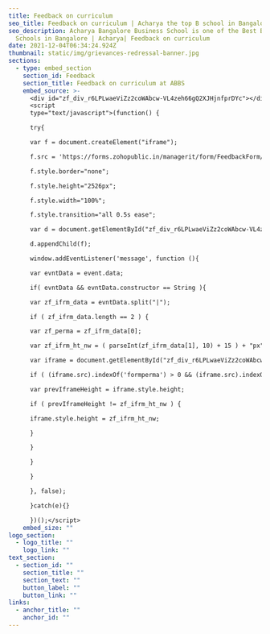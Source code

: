 ```yaml
---
title: Feedback on curriculum
seo_title: Feedback on curriculum | Acharya the top B school in Bangalore
seo_description: Acharya Bangalore Business School is one of the Best Business
  Schools in Bangalore | Acharya| Feedback on curriculum
date: 2021-12-04T06:34:24.924Z
thumbnail: static/img/grievances-redressal-banner.jpg
sections:
  - type: embed_section
    section_id: Feedback
    section_title: Feedback on curriculum at ABBS
    embed_source: >-
      <div id="zf_div_r6LPLwaeViZz2coWAbcw-VL4zeh66gQ2XJHjnfprDYc"></div>
      <script
      type="text/javascript">(function() {

      try{

      var f = document.createElement("iframe");

      f.src = 'https://forms.zohopublic.in/managerit/form/FeedbackForm/formperma/r6LPLwaeViZz2coWAbcw-VL4zeh66gQ2XJHjnfprDYc?zf_rszfm=1';

      f.style.border="none";

      f.style.height="2526px";

      f.style.width="100%";

      f.style.transition="all 0.5s ease";

      var d = document.getElementById("zf_div_r6LPLwaeViZz2coWAbcw-VL4zeh66gQ2XJHjnfprDYc");

      d.appendChild(f);

      window.addEventListener('message', function (){

      var evntData = event.data;

      if( evntData && evntData.constructor == String ){

      var zf_ifrm_data = evntData.split("|");

      if ( zf_ifrm_data.length == 2 ) {

      var zf_perma = zf_ifrm_data[0];

      var zf_ifrm_ht_nw = ( parseInt(zf_ifrm_data[1], 10) + 15 ) + "px";

      var iframe = document.getElementById("zf_div_r6LPLwaeViZz2coWAbcw-VL4zeh66gQ2XJHjnfprDYc").getElementsByTagName("iframe")[0];

      if ( (iframe.src).indexOf('formperma') > 0 && (iframe.src).indexOf(zf_perma) > 0 ) {

      var prevIframeHeight = iframe.style.height;

      if ( prevIframeHeight != zf_ifrm_ht_nw ) {

      iframe.style.height = zf_ifrm_ht_nw;

      }

      }

      }

      }

      }, false);

      }catch(e){}

      })();</script>
    embed_size: ""
logo_section:
  - logo_title: ""
    logo_link: ""
text_section:
  - section_id: ""
    section_title: ""
    section_text: ""
    button_label: ""
    button_link: ""
links:
  - anchor_title: ""
    anchor_id: ""
---
```

